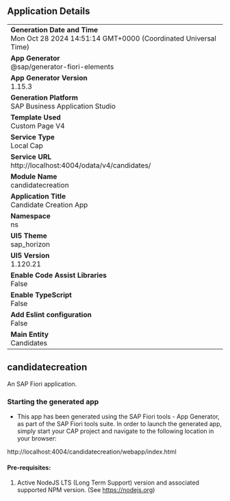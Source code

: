 ## Application Details
|               |
| ------------- |
|**Generation Date and Time**<br>Mon Oct 28 2024 14:51:14 GMT+0000 (Coordinated Universal Time)|
|**App Generator**<br>@sap/generator-fiori-elements|
|**App Generator Version**<br>1.15.3|
|**Generation Platform**<br>SAP Business Application Studio|
|**Template Used**<br>Custom Page V4|
|**Service Type**<br>Local Cap|
|**Service URL**<br>http://localhost:4004/odata/v4/candidates/|
|**Module Name**<br>candidatecreation|
|**Application Title**<br>Candidate Creation App|
|**Namespace**<br>ns|
|**UI5 Theme**<br>sap_horizon|
|**UI5 Version**<br>1.120.21|
|**Enable Code Assist Libraries**<br>False|
|**Enable TypeScript**<br>False|
|**Add Eslint configuration**<br>False|
|**Main Entity**<br>Candidates|

## candidatecreation

An SAP Fiori application.

### Starting the generated app

-   This app has been generated using the SAP Fiori tools - App Generator, as part of the SAP Fiori tools suite.  In order to launch the generated app, simply start your CAP project and navigate to the following location in your browser:

http://localhost:4004/candidatecreation/webapp/index.html

#### Pre-requisites:

1. Active NodeJS LTS (Long Term Support) version and associated supported NPM version.  (See https://nodejs.org)


